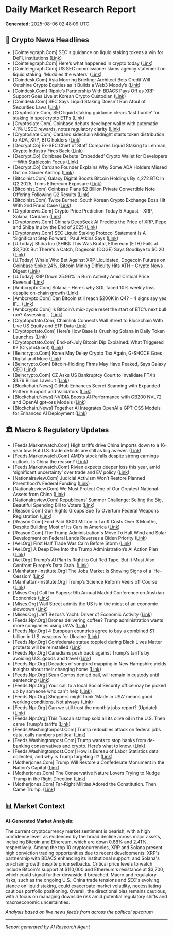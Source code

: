 # Daily Market Research Report
**Generated:** 2025-08-06 02:48:09 UTC

## 📰 Crypto News Headlines
- [Cointelegraph.Com] SEC&#039;s guidance on liquid staking tokens a win for DeFi, institutions ([Link](https://cointelegraph.com/news/sec-liquid-staking-tokens-win-defi-institutions?utm_source=rss_feed&utm_medium=rss&utm_campaign=rss_partner_inbound))
- [Cointelegraph.Com] Here’s what happened in crypto today ([Link](https://cointelegraph.com/news/what-happened-in-crypto-today?utm_source=rss_feed&utm_medium=rss&utm_campaign=rss_partner_inbound))
- [Cointelegraph.Com] US SEC commissioner slams agency statement on liquid staking: &#039;Muddies the waters&#039; ([Link](https://cointelegraph.com/news/us-sec-commissioner-slams-liquid-staking-crenshaw?utm_source=rss_feed&utm_medium=rss&utm_campaign=rss_partner_inbound))
- [Coindesk.Com] Asia Morning Briefing: Architect Bets Credit Will Outshine Crypto Equities as It Builds a Web3 Moody’s ([Link](https://www.coindesk.com/markets/2025/08/06/asia-morning-briefing-architect-bets-credit-will-outshine-crypto-equities-as-it-builds-a-web3-moody-s))
- [Coindesk.Com] Ripple’s Partnership With BDACS Pays Off as XRP Support Goes Live at Korean Crypto Custodian ([Link](https://www.coindesk.com/business/2025/08/06/ripple-s-partnership-with-bdacs-pays-off-as-xrp-support-goes-live-at-korean-crypto-custodian))
- [Coindesk.Com] SEC Says Liquid Staking Doesn't Run Afoul of Securities Laws ([Link](https://www.coindesk.com/policy/2025/08/05/liquid-staking-doesn-t-run-afoul-of-securities-laws-sec-says))
- [Cryptoslate.Com] SEC liquid staking guidance clears ‘last hurdle’ for staking in spot crypto ETFs ([Link](https://cryptoslate.com/sec-liquid-staking-guidance-clears-last-hurdle-for-staking-in-spot-crypto-etfs/))
- [Cryptoslate.Com] Coinbase debuts developer wallet with automatic 4.1% USDC rewards, notes regulatory clarity ([Link](https://cryptoslate.com/coinbase-debuts-developer-wallet-with-automatic-4-1-usdc-rewards-notes-regulatory-clarity/))
- [Cryptoslate.Com] Cardano sidechain Midnight starts token distribution to ADA, XRP, BTC holders ([Link](https://cryptoslate.com/cardano-sidechain-midnight-starts-token-distribution-to-ada-xrp-btc-holders/))
- [Decrypt.Co] Ex-SEC Chief of Staff Compares Liquid Staking to Lehman, Crypto Industry Fires Back ([Link](https://decrypt.co/333696/ex-sec-chief-of-staff-compares-liquid-staking-to-lehman))
- [Decrypt.Co] Coinbase Debuts ‘Embedded’ Crypto Wallet for Developers—With Stablecoin Focus ([Link](https://decrypt.co/333681/coinbase-debuts-embedded-crypto-wallet-for-developers-with-stablecoin-focus))
- [Decrypt.Co] Cardano Founder Explains Why Some ADA Holders Missed Out on Glacier Airdrop ([Link](https://decrypt.co/333670/cardano-founder-explains-some-ada-holders-missed-glacier-airdrop))
- [Bitcoinist.Com] Galaxy Digital Boosts Bitcoin Holdings By 4,272 BTC In Q2 2025, Trims Ethereum Exposure ([Link](https://bitcoinist.com/galaxy-digital-bitcoin-4272-btc-q2-2025-ethereum/))
- [Bitcoinist.Com] Coinbase Plans $2 Billion Private Convertible Note Offering Following Q2 Results ([Link](https://bitcoinist.com/coinbase-plans-2b-private-convertible-offering/))
- [Bitcoinist.Com] Twice Burned: South Korean Crypto Exchange Boss Hit With 2nd Fraud Case ([Link](https://bitcoinist.com/twice-burned-south-korean-crypto-exchange-boss-hit-with-2nd-fraud-case/))
- [Cryptonews.Com] Crypto Price Prediction Today 5 August – XRP, Solana, Cardano ([Link](https://cryptonews.com/news/crypto-price-prediction-today-5-august-xrp-solana-cardano/))
- [Cryptonews.Com] China’s DeepSeek AI Predicts the Price of XRP, Pepe and Shiba Inu by the End of 2025 ([Link](https://cryptonews.com/news/chinas-deepseek-ai-predicts-the-price-of-xrp-pepe-and-shiba-inu-by-the-end-of-2025/))
- [Cryptonews.Com] SEC Liquid Staking Protocol Statement Is A ‘Significant Step Forward,’ Paul Atkins Says ([Link](https://cryptonews.com/news/sec-liquid-staking-protocol-statement-is-a-signifcant-step-forward-paul-atkins-says/))
- [U.Today] Shiba Inu (SHIB): This Was Brutal, Ethereum (ETH) Fails at $3,700: But There's a Catch, Dogecoin (DOGE) Says Goodbye to $0.20 ([Link](https://u.today/shiba-inu-shib-this-was-brutal-ethereum-eth-fails-at-3700-but-theres-a-catch-dogecoin-doge-says))
- [U.Today] Whale Who Bet Against XRP Liquidated, Dogecoin Futures on Coinbase Spike 24%, Bitcoin Mining Difficulty Hits ATH – Crypto News Digest ([Link](https://u.today/whale-who-bet-against-xrp-liquidated-dogecoin-futures-on-coinbase-spike-24-bitcoin-mining))
- [U.Today] XRP Down 25.96% in Burn Activity Amid Critical Price Reversal ([Link](https://u.today/xrp-down-2596-in-burn-activity-amid-critical-price-reversal))
- [Ambcrypto.Com] Solana – Here’s why SOL faced 10% weekly loss despite on-chain growth ([Link](https://ambcrypto.com/solana-heres-why-sol-faced-10-weekly-loss-despite-on-chain-growth/))
- [Ambcrypto.Com] Can Bitcoin still reach $200K in Q4? – 4 signs say yes IF… ([Link](https://ambcrypto.com/can-bitcoin-still-reach-200k-in-q4-4-signs-say-yes-if/))
- [Ambcrypto.Com] Is Bitcoin’s mid-cycle reset the start of BTC’s next bull run? Assessing… ([Link](https://ambcrypto.com/is-bitcoins-mid-cycle-reset-the-start-of-btcs-next-bull-run-assessing/))
- [Cryptopotato.Com] Chainlink Connects Wall Street to Blockchain With Live US Equity and ETF Data ([Link](https://cryptopotato.com/chainlink-connects-wall-street-to-blockchain-with-live-us-equity-and-etf-data/))
- [Cryptopotato.Com] Here’s How Base Is Crushing Solana in Daily Token Launches ([Link](https://cryptopotato.com/heres-how-base-is-crushing-solana-in-daily-token-launches/))
- [Cryptopotato.Com] End-of-July Bitcoin Dip Explained: What Triggered It? (CryptoQuant) ([Link](https://cryptopotato.com/end-of-july-bitcoin-dip-explained-what-triggered-it-cryptoquant/))
- [Beincrypto.Com] Korea May Delay Crypto Tax Again, G-SHOCK Goes Digital and More ([Link](https://beincrypto.com/korea-may-delay-crypto-tax-again-g-shock-goes-digital-and-more/))
- [Beincrypto.Com] Bitcoin-Holding Firms May Have Peaked, Says Galaxy CEO ([Link](https://beincrypto.com/bitcoin-holding-firms-may-have-peaked-says-galaxy-ceo/))
- [Beincrypto.Com] CZ Asks US Bankruptcy Court to Invalidate FTX’s $1.76 Billion Lawsuit ([Link](https://beincrypto.com/cz-ftx-binance-lawsuit-delaware-dismissal-filing/))
- [Blockchain.News] GitHub Enhances Secret Scanning with Expanded Pattern Support and Validators ([Link](https://Blockchain.News/news/github-enhances-secret-scanning-pattern-support-validators))
- [Blockchain.News] NVIDIA Boosts AI Performance with GB200 NVL72 and OpenAI gpt-oss Models ([Link](https://Blockchain.News/news/nvidia-boosts-ai-performance-gb200-nvl72))
- [Blockchain.News] Together AI Integrates OpenAI's GPT-OSS Models for Enhanced AI Deployment ([Link](https://Blockchain.News/news/together-ai-integrates-openai-gpt-oss-models))

## 🏛️ Macro & Regulatory Updates
- [Feeds.Marketwatch.Com] High tariffs drive China imports down to a 16-year low. But U.S. trade deficits are still as big as ever. ([Link](https://www.marketwatch.com/story/high-tariffs-drive-china-imports-down-to-a-16-year-low-but-u-s-trade-deficits-are-still-as-big-as-ever-f68b04a7?mod=mw_rss_topstories))
- [Feeds.Marketwatch.Com] AMD’s stock falls despite strong earnings outlook. Is China the reason? ([Link](https://www.marketwatch.com/story/amds-stock-falls-despite-strong-earnings-outlook-is-china-the-reason-e502ced7?mod=mw_rss_topstories))
- [Feeds.Marketwatch.Com] Rivian expects deeper loss this year, amid ‘significant uncertainty’ over trade and EV policy ([Link](https://www.marketwatch.com/story/rivian-expects-deeper-loss-this-year-amid-significant-uncertainty-over-trade-and-ev-policy-157a5aa3?mod=mw_rss_topstories))
- [Nationalreview.Com] Judicial Activism Won’t Restore Planned Parenthood’s Federal Funding ([Link](https://www.nationalreview.com/2025/08/judicial-activism-wont-restore-planned-parenthoods-federal-funding/))
- [Nationalreview.Com] We Must Protect One of Our Greatest National Assets from China ([Link](https://www.nationalreview.com/2025/08/we-must-protect-one-of-our-greatest-national-assets-from-china/))
- [Nationalreview.Com] Republicans’ Summer Challenge: Selling the Big, Beautiful Spending Bill to Voters ([Link](https://www.nationalreview.com/2025/08/republicans-summer-challenge-selling-the-big-beautiful-spending-bill-to-voters/))
- [Reason.Com] Gun Rights Groups Sue To Overturn Federal Weapons Registration ([Link](https://reason.com/2025/08/05/gun-rights-groups-sue-to-overturn-federal-weapons-registration/))
- [Reason.Com] Ford Paid $800 Million in Tariff Costs Over 3 Months, Despite Building Most of Its Cars in America ([Link](https://reason.com/2025/08/05/ford-paid-800-million-in-tariff-costs-over-3-months-despite-building-most-of-its-cars-in-america/))
- [Reason.Com] The Trump Administration's Move To Halt Wind and Solar Development on Federal Lands Reverses a Biden Priority ([Link](https://reason.com/2025/08/05/the-trump-administrations-move-to-halt-wind-and-solar-development-on-federal-lands-reverses-a-biden-priority/))
- [Aei.Org] First Half Trade Was Calm Before Storm ([Link](https://www.aei.org/foreign-and-defense-policy/first-half-trade-was-calm-before-storm/))
- [Aei.Org] A Deep Dive Into the Trump Administration’s AI Action Plan ([Link](https://www.aei.org/technology-and-innovation/a-deep-dive-into-the-trump-administrations-ai-action-plan/))
- [Aei.Org] Trump’s AI Plan Is Right to Cut Red Tape. But It Must Also Confront Europe’s Data Grab. ([Link](https://www.aei.org/technology-and-innovation/trumps-ai-plan-is-right-to-cut-red-tape-but-it-must-also-confront-europes-data-grab/))
- [Manhattan-Institute.Org] The Jobs Market Is Showing Signs of a ‘He-Cession’ ([Link](https://manhattan.institute/article/the-jobs-market-is-showing-signs-of-a-he-cession))
- [Manhattan-Institute.Org] Trump’s Science Reform Veers off Course ([Link](https://manhattan.institute/article/trumps-science-reform-veers-off-course))
- [Mises.Org] Call for Papers: 9th Annual Madrid Conference on Austrian Economics ([Link](https://mises.org/power-market/call-papers-9th-annual-madrid-conference-austrian-economics))
- [Mises.Org] Wall Street admits the US is in the midst of an economic slowdown ([Link](https://mises.org/notes-margin/wall-street-admits-us-midst-economic-slowdown))
- [Mises.Org] Jeff Bezos’s Yacht: Driver of Economic Activity ([Link](https://mises.org/podcasts/audio-mises-wire/jeff-bezoss-yacht-driver-economic-activity))
- [Feeds.Npr.Org] Drones delivering coffee? Trump administration wants more companies using UAVs ([Link](https://www.npr.org/2025/08/05/g-s1-81121/drones-uavs-trump-administration-faa-duffy))
- [Feeds.Npr.Org] 4 European countries agree to buy a combined $1 billion in U.S. weapons for Ukraine ([Link](https://www.npr.org/2025/08/05/g-s1-81084/europe-us-weapons-ukraine-russia-war))
- [Feeds.Npr.Org] Confederate statue toppled during Black Lives Matter protests will be reinstalled ([Link](https://www.npr.org/2025/08/05/nx-s1-5493106/confederate-statue-albert-pike-reinstall))
- [Feeds.Npr.Org] Canadians push back against Trump's tariffs by avoiding U.S. goods and travel ([Link](https://www.npr.org/2025/08/05/nx-s1-5492403/canadians-push-back-against-trumps-tariffs-by-avoiding-u-s-goods-and-travel))
- [Feeds.Npr.Org] Decades of songbird mapping in New Hampshire yields insights about their changing home ([Link](https://www.npr.org/2025/08/05/nx-s1-5487547/decades-of-songbird-mapping-in-new-hampshire-yields-insights-about-their-changing-home))
- [Feeds.Npr.Org] Sean Combs denied bail, will remain in custody until sentencing ([Link](https://www.npr.org/2025/08/05/nx-s1-5493172/sean-combs-denied-bail))
- [Feeds.Npr.Org] Your call to a local Social Security office may be picked up by someone who can't help ([Link](https://www.npr.org/2025/08/05/nx-s1-5482913/social-security-phone-sharing-system))
- [Feeds.Npr.Org] Shoppers might think 'Made in USA' means good working conditions. Not always ([Link](https://www.npr.org/2025/08/05/nx-s1-5485754/shoppers-might-think-made-in-usa-means-good-working-conditions-not-always))
- [Feeds.Npr.Org] Can we still trust the monthly jobs report? (Update) ([Link](https://www.npr.org/2025/08/05/1256758542/bls-firing-economic-data-integrity-update))
- [Feeds.Npr.Org] This Tuscan startup sold all its olive oil in the U.S. Then came Trump's tariffs ([Link](https://www.npr.org/2025/08/05/nx-s1-5464844/trump-tariffs-europe-olive-oil))
- [Feeds.Washingtonpost.Com] Trump redoubles attack on federal jobs data, calls numbers political ([Link](https://www.washingtonpost.com/business/2025/08/05/trump-jobs-data-firing-labor-statistics/))
- [Feeds.Washingtonpost.Com] Trump wants to stop banks from de-banking conservatives and crypto. Here’s what to know. ([Link](https://www.washingtonpost.com/business/2025/08/05/trump-de-banking-conservatives/))
- [Feeds.Washingtonpost.Com] How is Bureau of Labor Statistics data collected, and why is Trump targeting it? ([Link](https://www.washingtonpost.com/business/2025/08/04/trump-bls-labor-statistics-data/))
- [Motherjones.Com] Trump Will Restore a Confederate Monument in the Nation’s Capital ([Link](https://www.motherjones.com/politics/2025/08/trump-pike-confederate-statue-washington-dc/))
- [Motherjones.Com] The Conservative Nature Lovers Trying to Nudge Trump in the Right Direction ([Link](https://www.motherjones.com/politics/2025/08/nature-conservation-bipartisan-conservative-land-stewardship/))
- [Motherjones.Com] Far-Right Militias Adored the Constitution. Then Came Trump. ([Link](https://www.motherjones.com/politics/2025/08/ammon-bundy-richard-mack-far-right-militias-adored-the-constitution-then-came-trump/))

## 📊 Market Context
**AI-Generated Market Analysis:**

The current cryptocurrency market sentiment is bearish, with a high confidence level, as evidenced by the broad decline across major assets, including Bitcoin and Ethereum, which are down 0.88% and 2.41%, respectively. Among the top 10 cryptocurrencies, XRP and Solana present high conviction trading opportunities due to recent developments: XRP's partnership with BDACS enhancing its institutional support, and Solana's on-chain growth despite price setbacks. Critical price levels to watch include Bitcoin's support at $110,000 and Ethereum's resistance at $3,700, which could signal further downside if breached. Macro and regulatory risks, such as the ongoing U.S.-China trade tensions and SEC's evolving stance on liquid staking, could exacerbate market volatility, necessitating cautious portfolio positioning. Overall, the directional bias remains cautious, with a focus on managing downside risk amid potential regulatory shifts and macroeconomic uncertainties.

*Analysis based on live news feeds from across the political spectrum*

---
*Report generated by AI Research Agent*